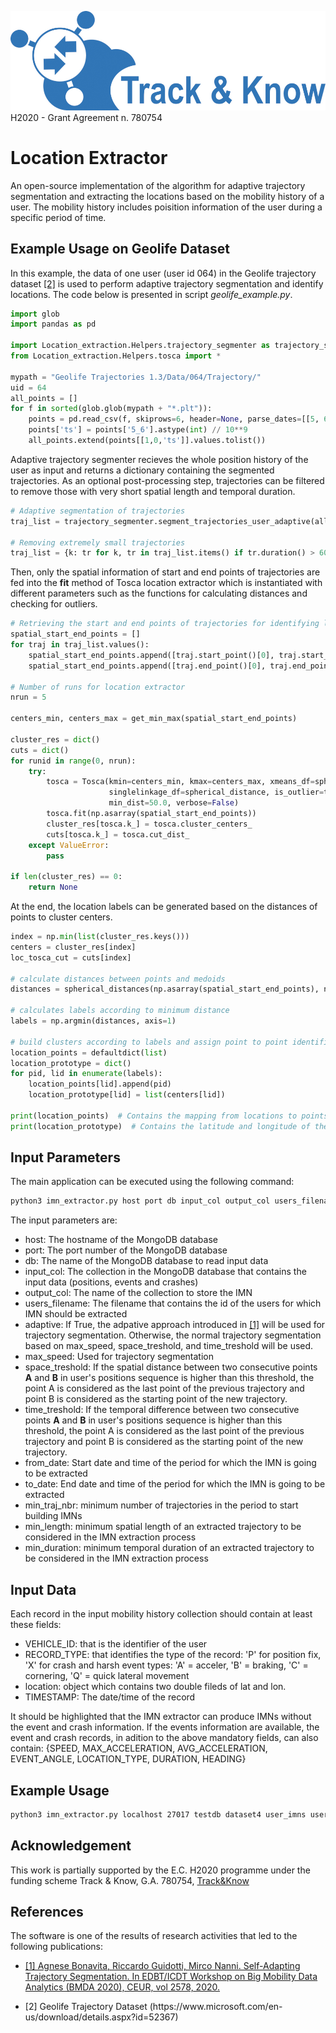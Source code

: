 ![Track and Know project](../EV_simulation/fig/tak.jpg "Track and Know project")
H2020 - Grant Agreement n. 780754

# Location Extractor
An open-source implementation of the algorithm for adaptive trajectory segmentation and extracting the locations based on the mobility history of a user. The mobility history includes poisition information of the user during a specific period of time.

## Example Usage on Geolife Dataset
In this example, the data of one user (user id 064) in the Geolife trajectory dataset [[2]](#2) is used to perform adaptive trajectory segmentation and identify locations. The code below is presented in script *geolife_example.py*.

```python
import glob
import pandas as pd

import Location_extraction.Helpers.trajectory_segmenter as trajectory_segmenter
from Location_extraction.Helpers.tosca import *

mypath = "Geolife Trajectories 1.3/Data/064/Trajectory/"
uid = 64
all_points = []
for f in sorted(glob.glob(mypath + "*.plt")):
    points = pd.read_csv(f, skiprows=6, header=None, parse_dates=[[5, 6]])
    points['ts'] = points['5_6'].astype(int) // 10**9
    all_points.extend(points[[1,0,'ts']].values.tolist())
```

Adaptive trajectory segmenter recieves the whole position history of the user as input and returns a dictionary containing the segmented trajectories. As an optional post-processing step, trajectories can be filtered to remove those with very short spatial length and temporal duration.

```python
# Adaptive segmentation of trajectories
traj_list = trajectory_segmenter.segment_trajectories_user_adaptive(all_points, int(uid), temporal_thr=1200, spatial_thr=50, max_speed=0.07)

# Removing extremely small trajectories
traj_list = {k: tr for k, tr in traj_list.items() if tr.duration() > 60 or tr.length() > 1.0}
```

Then, only the spatial information of start and end points of trajectories are fed into the **fit** method of Tosca location extractor which is instantiated with different parameters such as the functions for calculating distances and checking for outliers.

```python
# Retrieving the start and end points of trajectories for identifying locations
spatial_start_end_points = []
for traj in traj_list.values():
    spatial_start_end_points.append([traj.start_point()[0], traj.start_point()[1]])  # lon, lat
    spatial_start_end_points.append([traj.end_point()[0], traj.end_point()[1]])  # lon, lat

# Number of runs for location extractor
nrun = 5

centers_min, centers_max = get_min_max(spatial_start_end_points)

cluster_res = dict()
cuts = dict()
for runid in range(0, nrun):
    try:
        tosca = Tosca(kmin=centers_min, kmax=centers_max, xmeans_df=spherical_distances,
                      singlelinkage_df=spherical_distance, is_outlier=thompson_test,
                      min_dist=50.0, verbose=False)
        tosca.fit(np.asarray(spatial_start_end_points))
        cluster_res[tosca.k_] = tosca.cluster_centers_
        cuts[tosca.k_] = tosca.cut_dist_
    except ValueError:
        pass

if len(cluster_res) == 0:
    return None
```

At the end, the location labels can be generated based on the distances of points to cluster centers.

```python
index = np.min(list(cluster_res.keys()))
centers = cluster_res[index]
loc_tosca_cut = cuts[index]

# calculate distances between points and medoids
distances = spherical_distances(np.asarray(spatial_start_end_points), np.asarray(centers))

# calculates labels according to minimum distance
labels = np.argmin(distances, axis=1)

# build clusters according to labels and assign point to point identifier
location_points = defaultdict(list)
location_prototype = dict()
for pid, lid in enumerate(labels):
    location_points[lid].append(pid)
    location_prototype[lid] = list(centers[lid])

print(location_points)  # Contains the mapping from locations to points
print(location_prototype)  # Contains the latitude and longitude of the location centroids
```

## Input Parameters
The main application can be executed using the following command:
```bash
python3 imn_extractor.py host port db input_col output_col users_filename adaptive max_speed space_treshold time_treshold from_date to_date min_traj_nbr min_length min_duration
```
The input parameters are:
* host: The hostname of the MongoDB database
* port: The port number of the MongoDB database
* db: The name of the MongoDB database to read input data
* input_col: The collection in the MongoDB database that contains the input data (positions, events and crashes)
* output_col: The name of the collection to store the IMN
* users_filename: The filename that contains the id of the users for which IMN should be extracted
* adaptive: If True, the adpative approach introduced in [[1]](#1) will be used for trajectory segmentation. Otherwise, the normal trajectory segmentation based on max_speed, space_treshold, and time_treshold will be used.
* max_speed: Used for trajectory segmentation
* space_treshold: If the spatial distance between two consecutive points **A** and **B** in user's positions sequence is higher than this threshold, the point A is considered as the last point of the previous trajectory and point B is considered as the starting point of the new trajectory.
* time_treshold: If the temporal difference between two consecutive points **A** and **B** in user's positions sequence is higher than this threshold, the point A is considered as the last point of the previous trajectory and point B is considered as the starting point of the new trajectory.
* from_date: Start date and time of the period for which the IMN is going to be extracted
* to_date: End date and time of the period for which the IMN is going to be extracted
* min_traj_nbr: minimum number of trajectories in the period to start building IMNs
* min_length: minimum spatial length of an extracted trajectory to be considered in the IMN extraction process
* min_duration: minimum temporal duration of an extracted trajectory to be considered in the IMN extraction process

## Input Data
Each record in the input mobility history collection should contain at least these fields:
* VEHICLE_ID: that is the identifier of the user
* RECORD_TYPE: that identifies the type of the record: 'P' for position fix, 'X' for crash and harsh event types: 'A' = acceler, 'B' = braking, 'C' = cornering, 'Q' = quick lateral movement
* location: object which contains two double fileds of lat and lon.
* TIMESTAMP: The date/time of the record

It should be highlighted that the IMN extractor can produce IMNs without the event and crash information. If the events information are available, the event and crash records, in adition to the above mandatory fields, can also contain:
{SPEED, MAX_ACCELERATION, AVG_ACCELERATION, EVENT_ANGLE, LOCATION_TYPE, DURATION, HEADING}

## Example Usage
```bash
python3 imn_extractor.py localhost 27017 testdb dataset4 user_imns users.txt False 0.07 0.05 1200 2017-04-01T00:00:00.000 2017-06-01T00:00:00.000 100 1.0 60
```

## Acknowledgement
This work is partially supported by the E.C. H2020 programme under the funding scheme Track & Know, G.A. 780754, [Track&Know](https://trackandknowproject.eu)

## References
The software is one of the results of research activities that led to the following publications:

* [<div id="1">[1] Agnese Bonavita, Riccardo Guidotti, Mirco Nanni.
Self-Adapting Trajectory Segmentation.
In EDBT/ICDT Workshop on Big Mobility Data Analytics (BMDA 2020), CEUR, vol 2578, 2020.</div>](http://ceur-ws.org/Vol-2578/BMDA3.pdf)

* <div id="2">[2] Geolife Trajectory Dataset (https://www.microsoft.com/en-us/download/details.aspx?id=52367)

